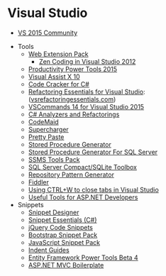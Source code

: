 # Visual Studio
- [VS 2015 Community](https://www.visualstudio.com/en-us/products/visual-studio-community-vs.aspx)
* Tools
    - [Web Extension Pack](https://goo.gl/5eR1kG)
        - [Zen Coding in Visual Studio 2012](https://goo.gl/AEnwCR)
    - [Productivity Power Tools 2015](https://goo.gl/S7bNL1)
    - [Visual Assist X 10](http://goo.gl/wJUXOQ)
    - [Code Cracker for C#](https://goo.gl/nRh5vs)
    - [Refactoring Essentials for Visual Studio](https://goo.gl/Ml0nZA):  ([vsrefactoringessentials.com](http://vsrefactoringessentials.com))
    - [VSCommands 14 for Visual Studio 2015](https://goo.gl/aP5CSf)
    - [C# Analyzers and Refactorings](https://goo.gl/BXGkKE)
    - [CodeMaid](https://goo.gl/W6kYIM)
    - [Supercharger](https://goo.gl/WxADyR)
    - [Pretty Paste](https://goo.gl/jD6YNC)
    - [Stored Procedure Generator](https://goo.gl/x6OOi6)
    - [Stored Procedure Generator For SQL Server](http://goo.gl/jcsq5u)
    - [SSMS Tools Pack](www.ssmstoolspack.com)
    - [SQL Server Compact/SQLite Toolbox](http://goo.gl/CA7VSV)
    - [Repository Pattern Generator](https://goo.gl/M8CW2l)
    - [Fiddler](http://www.telerik.com/fiddler)
    - [Using CTRL+W to close tabs in Visual Studio](https://goo.gl/Z3CBYG)
    - [Useful Tools for ASP.NET Developers](http://goo.gl/hKCSZK)
* Snippets
    - [Snippet Designer](https://goo.gl/imqbKB)
    - [Snippet Essentials (C#)](https://goo.gl/TrEHs3)
    - [jQuery Code Snippets](https://goo.gl/t4ZP6e)
    - [Bootstrap Snippet Pack](https://goo.gl/kE958O)
    - [JavaScript Snippet Pack](https://goo.gl/Ag195X)
    - [Indent Guides](https://goo.gl/PdWRtx)
    - [Entity Framework Power Tools Beta 4](https://goo.gl/dBpdvn)
    - [ASP.NET MVC Boilerplate](https://goo.gl/5CHrwH)
